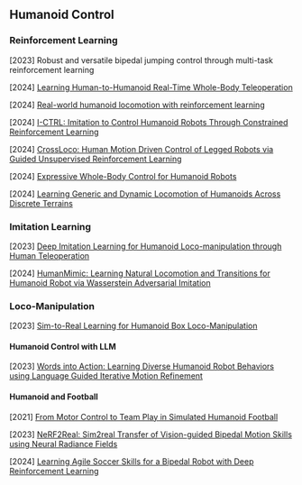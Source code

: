 ## Humanoid Control

### Reinforcement Learning

[2023] Robust and versatile bipedal jumping control through multi-task reinforcement learning

[2024] [Learning Human-to-Humanoid Real-Time Whole-Body Teleoperation](https://arxiv.org/abs/2403.04436)

[2024] [Real-world humanoid locomotion with reinforcement learning](https://arxiv.org/abs/2303.03381v2)

[2024] [I-CTRL: Imitation to Control Humanoid Robots Through Constrained Reinforcement Learning](https://arxiv.org/abs/2405.08726)

[2024] [CrossLoco: Human Motion Driven Control of Legged Robots via Guided Unsupervised Reinforcement Learning](https://arxiv.org/abs/2309.17046)

[2024] [Expressive Whole-Body Control for Humanoid Robots](https://arxiv.org/abs/2402.16796)

[2024] [Learning Generic and Dynamic Locomotion of Humanoids Across Discrete Terrains](https://arxiv.org/abs/2405.17227)



### Imitation Learning

[2023] [Deep Imitation Learning for Humanoid Loco-manipulation through Human Teleoperation](https://arxiv.org/abs/2309.01952)

[2024] [HumanMimic: Learning Natural Locomotion and Transitions for Humanoid Robot via Wasserstein Adversarial Imitation](https://arxiv.org/abs/2309.14225)



### Loco-Manipulation

[2023] [Sim-to-Real Learning for Humanoid Box Loco-Manipulation](https://arxiv.org/abs/2310.03191)



#### Humanoid Control with LLM

[2023] [Words into Action: Learning Diverse Humanoid Robot Behaviors using Language Guided Iterative Motion Refinement](https://arxiv.org/abs/2310.06226)



#### Humanoid and Football

[2021] [From Motor Control to Team Play in Simulated Humanoid Football](https://arxiv.org/abs/2105.12196)

[2023] [NeRF2Real: Sim2real Transfer of Vision-guided Bipedal Motion Skills using Neural Radiance Fields](https://arxiv.org/abs/2210.04932)

[2024] [Learning Agile Soccer Skills for a Bipedal Robot with Deep Reinforcement Learning](https://arxiv.org/abs/2304.13653)
